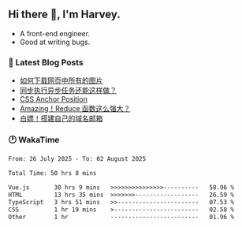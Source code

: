 ## Hi there 👋, I'm Harvey.

- A front-end engineer.
- Good at writing bugs.

### 📖 Latest Blog Posts
<!-- BLOG-POST-LIST:START -->
- [如何下载网页中所有的图片](https://blog.izou.top/posts/download-page-img/)
- [同步执行异步任务还能这样做？](https://blog.izou.top/posts/sync-executed/)
- [CSS Anchor Position](https://blog.izou.top/posts/css-anchor/)
- [Amazing！Reduce 函数这么强大？](https://blog.izou.top/posts/reduce-usage/)
- [白嫖！搭建自己的域名邮箱](https://blog.izou.top/posts/domain-mail/)
<!-- BLOG-POST-LIST:END -->

### 🕐 WakaTime
<!--START_SECTION:waka-->

```txt
From: 26 July 2025 - To: 02 August 2025

Total Time: 50 hrs 8 mins

Vue.js       30 hrs 9 mins   >>>>>>>>>>>>>>>----------   58.96 %
HTML         13 hrs 35 mins  >>>>>>>------------------   26.59 %
TypeScript   3 hrs 51 mins   >>-----------------------   07.53 %
CSS          1 hr 19 mins    >------------------------   02.58 %
Other        1 hr            -------------------------   01.96 %
```

<!--END_SECTION:waka-->
